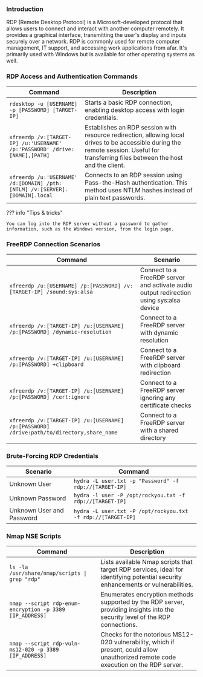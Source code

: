 ### **Introduction**

RDP (Remote Desktop Protocol) is a Microsoft-developed protocol that allows users to connect and interact with another computer remotely. It provides a graphical interface, transmitting the user's display and inputs securely over a network. RDP is commonly used for remote computer management, IT support, and accessing work applications from afar. It's primarily used with Windows but is available for other operating systems as well.

### **RDP Access and Authentication Commands**

| Command | Description |
| --- | --- |
| `rdesktop -u [USERNAME] -p [PASSWORD] [TARGET-IP]` | Starts a basic RDP connection, enabling desktop access with login credentials. |
| `xfreerdp /v:[TARGET-IP] /u:'USERNAME' /p:'PASSWORD' /drive:[NAME],[PATH]` | Establishes an RDP session with resource redirection, allowing local drives to be accessible during the remote session. Useful for transferring files between the host and the client. |
| `xfreerdp /u:'USERNAME' /d:[DOMAIN] /pth:[NTLM] /v:[SERVER].[DOMAIN].local` | Connects to an RDP session using Pass-the-Hash authentication. This method uses NTLM hashes instead of plain text passwords. |

??? info "Tips & tricks"

    You can log into the RDP server without a password to gather information, such as the Windows version, from the login page.

### **FreeRDP Connection Scenarios**

| Command | Scenario |
| --- | --- |
| `xfreerdp /u:[USERNAME] /p:[PASSWORD] /v:[TARGET-IP] /sound:sys:alsa` | Connect to a FreeRDP server and activate audio output redirection using sys:alsa device |
| `xfreerdp /v:[TARGET-IP] /u:[USERNAME] /p:[PASSWORD] /dynamic-resolution` | Connect to a FreeRDP server with dynamic resolution |
| `xfreerdp /v:[TARGET-IP] /u:[USERNAME] /p:[PASSWORD] +clipboard` | Connect to a FreeRDP server with clipboard redirection |
| `xfreerdp /v:[TARGET-IP] /u:[USERNAME] /p:[PASSWORD] /cert:ignore` | Connect to a FreeRDP server ignoring any certificate checks |
| `xfreerdp /v:[TARGET-IP] /u:[USERNAME] /p:[PASSWORD] /drive:path/to/directory,share_name` | Connect to a FreeRDP server with a shared directory |

### **Brute-Forcing RDP Credentials**

| Scenario | Command |
| --- | --- |
| Unknown User | `hydra -L user.txt -p "Password" -f rdp://[TARGET-IP]` |
| Unknown Password | `hydra -l user -P /opt/rockyou.txt -f rdp://[TARGET-IP]` |
| Unknown User and Password | `hydra -L user.txt -P /opt/rockyou.txt -f rdp://[TARGET-IP]` |

### **Nmap NSE Scripts**

| Command | Description |
| --- | --- |
| `ls -la /usr/share/nmap/scripts \| grep "rdp"` | Lists available Nmap scripts that target RDP services, ideal for identifying potential security enhancements or vulnerabilities. |
| `nmap --script rdp-enum-encryption -p 3389 [IP_ADDRESS]` | Enumerates encryption methods supported by the RDP server, providing insights into the security level of the RDP connections. |
| `nmap --script rdp-vuln-ms12-020 -p 3389 [IP_ADDRESS]` | Checks for the notorious MS12-020 vulnerability, which if present, could allow unauthorized remote code execution on the RDP server. |
